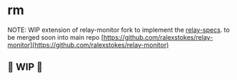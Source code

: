 # rm

NOTE: WIP extension of relay-monitor fork to implement the [relay-specs](https://github.com/andriidski/rm-specs). to be merged soon into main repo [https://github.com/ralexstokes/relay-monitor](https://github.com/ralexstokes/relay-monitor)

## 🚧 WIP 🚧


